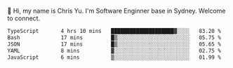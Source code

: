 👋 Hi, my name is Chris Yu. I'm Software Enginner base in Sydney. Welcome to connect.

<!--START_SECTION:waka-->

```txt
TypeScript       4 hrs 10 mins   ████████████████████▓░░░░   83.20 %
Bash             17 mins         █▒░░░░░░░░░░░░░░░░░░░░░░░   05.75 %
JSON             17 mins         █▒░░░░░░░░░░░░░░░░░░░░░░░   05.65 %
YAML             8 mins          ▓░░░░░░░░░░░░░░░░░░░░░░░░   02.75 %
JavaScript       6 mins          ▒░░░░░░░░░░░░░░░░░░░░░░░░   01.99 %
```

<!--END_SECTION:waka-->

